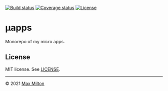 [![Build status](https://img.shields.io/github/workflow/status/maxmilton/uapps/ci)](https://github.com/maxmilton/uapps/actions)
[![Coverage status](https://img.shields.io/codeclimate/coverage/maxmilton/uapps)](https://codeclimate.com/github/maxmilton/uapps)
[![License](https://img.shields.io/github/license/maxmilton/uapps.svg)](https://github.com/maxmilton/uapps/blob/master/LICENSE)

# µapps

Monorepo of my micro apps.

## License

MIT license. See [LICENSE](https://github.com/maxmilton/uapps/blob/master/LICENSE).

---

© 2021 [Max Milton](https://maxmilton.com)
